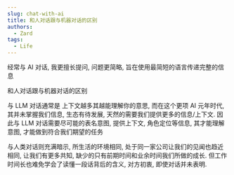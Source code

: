 ```yaml
---
slug: chat-with-ai
title: 和人对话跟与机器对话的区别
authors:
  - Zard
tags:
  - Life
---
```

经常与 AI 对话, 我更擅长提问, 问题更简略, 旨在使用最简短的语言传递完整的信息



和人对话跟与机器对话的区别

与 LLM 对话通常是 上下文越多其越能理解你的意思, 而在这个更项 AI 元年时代, 其并未掌握我们信息, 生态有待发展, 天然的需要我们提供更多的信息/上下文. 因此与 LLM 对话需要尽可能的表名意图, 提供上下文, 角色定位等信息, 其才能理解意图, 才能做到符合我们期望的任务

与人类对话则充满暗示, 所生活的环境相同, 处于同一家公司让我们的见闻也趋近相同, 让我们有更多共知, 缺少的只有前期时间和业余时间我们所做的成长. 但工作时间长也难免学会了读懂一段话背后的含义, 对方初衷, 即使对话并未表明. 


